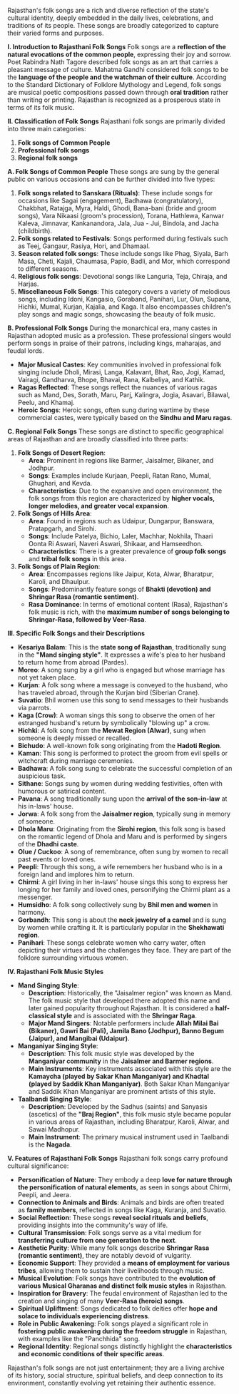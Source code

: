 Rajasthan's folk songs are a rich and diverse reflection of the state's cultural identity, deeply embedded in the daily lives, celebrations, and traditions of its people. These songs are broadly categorized to capture their varied forms and purposes.

**I. Introduction to Rajasthani Folk Songs**
Folk songs are a **reflection of the natural evocations of the common people**, expressing their joy and sorrow. Poet Rabindra Nath Tagore described folk songs as an art that carries a pleasant message of culture. Mahatma Gandhi considered folk songs to be the **language of the people and the watchman of their culture**. According to the Standard Dictionary of Folklore Mythology and Legend, folk songs are musical poetic compositions passed down through **oral tradition** rather than writing or printing. Rajasthan is recognized as a prosperous state in terms of its folk music.

**II. Classification of Folk Songs**
Rajasthani folk songs are primarily divided into three main categories:
1.  **Folk songs of Common People**
2.  **Professional folk songs**
3.  **Regional folk songs**

**A. Folk Songs of Common People**
These songs are sung by the general public on various occasions and can be further divided into five types:
1.  **Folk songs related to Sanskara (Rituals)**: These include songs for occasions like Sagai (engagement), Badhawa (congratulatory), Chakbhat, Ratajga, Myra, Haldi, Ghodi, Bana-bani (bride and groom songs), Vara Nikaasi (groom's procession), Torana, Hathlewa, Kanwar Kaleva, Jimnavar, Kankanandora, Jala, Jua - Jui, Bindola, and Jacha (childbirth).
2.  **Folk songs related to Festivals**: Songs performed during festivals such as Teej, Gangaur, Rasiya, Hori, and Dhamaal.
3.  **Season related folk songs**: These include songs like Phag, Siyala, Barh Masa, Cheti, Kajali, Chaumasa, Papio, Badli, and Mor, which correspond to different seasons.
4.  **Religious folk songs**: Devotional songs like Languria, Teja, Chiraja, and Harjas.
5.  **Miscellaneous Folk Songs**: This category covers a variety of melodious songs, including Idoni, Kangasio, Goraband, Panihari, Lur, Olun, Supana, Hichki, Mumal, Kurjan, Kajalia, and Kaga. It also encompasses children's play songs and magic songs, showcasing the beauty of folk music.

**B. Professional Folk Songs**
During the monarchical era, many castes in Rajasthan adopted music as a profession. These professional singers would perform songs in praise of their patrons, including kings, maharajas, and feudal lords.
*   **Major Musical Castes**: Key communities involved in professional folk singing include Dholi, Mirasi, Langa, Kalavant, Bhat, Rao, Jogi, Kamad, Vairagi, Gandharva, Bhope, Bhavai, Rana, Kalbeliya, and Kathik.
*   **Ragas Reflected**: These songs reflect the nuances of various ragas such as Mand, Des, Sorath, Maru, Parj, Kalingra, Jogia, Asavari, Bilawal, Peelu, and Khamaj.
*   **Heroic Songs**: Heroic songs, often sung during wartime by these commercial castes, were typically based on the **Sindhu and Maru ragas**.

**C. Regional Folk Songs**
These songs are distinct to specific geographical areas of Rajasthan and are broadly classified into three parts:
1.  **Folk Songs of Desert Region**:
    *   **Area**: Prominent in regions like Barmer, Jaisalmer, Bikaner, and Jodhpur.
    *   **Songs**: Examples include Kurjaan, Peepli, Ratan Rano, Mumal, Ghughari, and Kevda.
    *   **Characteristics**: Due to the expansive and open environment, the folk songs from this region are characterized by **higher vocals, longer melodies, and greater vocal expansion**.
2.  **Folk Songs of Hills Area**:
    *   **Area**: Found in regions such as Udaipur, Dungarpur, Banswara, Pratapgarh, and Sirohi.
    *   **Songs**: Include Patelya, Bichio, Laler, Machhar, Nokhila, Thaari Oonta Ri Aswari, Naveri Aswari, Shikaar, and Hamseedhon.
    *   **Characteristics**: There is a greater prevalence of **group folk songs** and **tribal folk songs** in this area.
3.  **Folk Songs of Plain Region**:
    *   **Area**: Encompasses regions like Jaipur, Kota, Alwar, Bharatpur, Karoli, and Dhaulpur.
    *   **Songs**: Predominantly feature songs of **Bhakti (devotion) and Shringar Rasa (romantic sentiment)**.
    *   **Rasa Dominance**: In terms of emotional content (Rasa), Rajasthan's folk music is rich, with the **maximum number of songs belonging to Shringar-Rasa, followed by Veer-Rasa**.

**III. Specific Folk Songs and their Descriptions**
*   **Kesariya Balam**: This is the **state song of Rajasthan**, traditionally sung in the **"Mand singing style"**. It expresses a wife's plea to her husband to return home from abroad (Pardes).
*   **Moreo**: A song sung by a girl who is engaged but whose marriage has not yet taken place.
*   **Kurjan**: A folk song where a message is conveyed to the husband, who has traveled abroad, through the Kurjan bird (Siberian Crane).
*   **Suvatio**: Bhil women use this song to send messages to their husbands via parrots.
*   **Kaga (Crow)**: A woman sings this song to observe the omen of her estranged husband's return by symbolically "blowing up" a crow.
*   **Hichki**: A folk song from the **Mewat Region (Alwar)**, sung when someone is deeply missed or recalled.
*   **Bichudo**: A well-known folk song originating from the **Hadoti Region**.
*   **Kaman**: This song is performed to protect the groom from evil spells or witchcraft during marriage ceremonies.
*   **Badhawa**: A folk song sung to celebrate the successful completion of an auspicious task.
*   **Sithane**: Songs sung by women during wedding festivities, often with humorous or satirical content.
*   **Pavana**: A song traditionally sung upon the **arrival of the son-in-law** at his in-laws' house.
*   **Jorwa**: A folk song from the **Jaisalmer region**, typically sung in memory of someone.
*   **Dhola Maru**: Originating from the **Sirohi region**, this folk song is based on the romantic legend of Dhola and Maru and is performed by singers of the **Dhadhi caste**.
*   **Olue / Cuckoo**: A song of remembrance, often sung by women to recall past events or loved ones.
*   **Peepli**: Through this song, a wife remembers her husband who is in a foreign land and implores him to return.
*   **Chirmi**: A girl living in her in-laws' house sings this song to express her longing for her family and loved ones, personifying the Chirmi plant as a messenger.
*   **Humsidho**: A folk song collectively sung by **Bhil men and women** in harmony.
*   **Gorbandh**: This song is about the **neck jewelry of a camel** and is sung by women while crafting it. It is particularly popular in the **Shekhawati region**.
*   **Panihari**: These songs celebrate women who carry water, often depicting their virtues and the challenges they face. They are part of the folklore surrounding virtuous women.

**IV. Rajasthani Folk Music Styles**
*   **Mand Singing Style**:
    *   **Description**: Historically, the "Jaisalmer region" was known as Mand. The folk music style that developed there adopted this name and later gained popularity throughout Rajasthan. It is considered a **half-classical style** and is associated with the **Shringar Raga**.
    *   **Major Mand Singers**: Notable performers include **Allah Milai Bai (Bikaner), Gawri Bai (Pali), Jamila Bano (Jodhpur), Banno Begum (Jaipur), and Mangibai (Udaipur)**.
*   **Manganiyar Singing Style**:
    *   **Description**: This folk music style was developed by the **Manganiyar community** in the **Jaisalmer and Barmer regions**.
    *   **Main Instruments**: Key instruments associated with this style are the **Kamaycha (played by Sakar Khan Manganiyar) and Khadtal (played by Saddik Khan Manganiyar)**. Both Sakar Khan Manganiyar and Saddik Khan Manganiyar are prominent artists of this style.
*   **Taalbandi Singing Style**:
    *   **Description**: Developed by the Sadhus (saints) and Sanyasis (ascetics) of the **"Braj Region"**, this folk music style became popular in various areas of Rajasthan, including Bharatpur, Karoli, Alwar, and Sawai Madhopur.
    *   **Main Instrument**: The primary musical instrument used in Taalbandi is the **Nagada**.

**V. Features of Rajasthani Folk Songs**
Rajasthani folk songs carry profound cultural significance:
*   **Personification of Nature**: They embody a deep **love for nature through the personification of natural elements**, as seen in songs about Chirmi, Peepli, and Jeera.
*   **Connection to Animals and Birds**: Animals and birds are often treated as **family members**, reflected in songs like Kaga, Kuranja, and Suvatio.
*   **Social Reflection**: These songs **reveal social rituals and beliefs**, providing insights into the community's way of life.
*   **Cultural Transmission**: Folk songs serve as a vital medium for **transferring culture from one generation to the next**.
*   **Aesthetic Purity**: While many folk songs describe **Shringar Rasa (romantic sentiment)**, they are notably devoid of vulgarity.
*   **Economic Support**: They provided a **means of employment for various tribes**, allowing them to sustain their livelihoods through music.
*   **Musical Evolution**: Folk songs have contributed to the **evolution of various Musical Gharanas and distinct folk music styles** in Rajasthan.
*   **Inspiration for Bravery**: The feudal environment of Rajasthan led to the creation and singing of many **Veer-Rasa (heroic) songs**.
*   **Spiritual Upliftment**: Songs dedicated to folk deities offer **hope and solace to individuals experiencing distress**.
*   **Role in Public Awakening**: Folk songs played a significant role in **fostering public awakening during the freedom struggle** in Rajasthan, with examples like the "Panchhida" song.
*   **Regional Identity**: Regional songs distinctly highlight the **characteristics and economic conditions of their specific areas**.

Rajasthan's folk songs are not just entertainment; they are a living archive of its history, social structure, spiritual beliefs, and deep connection to its environment, constantly evolving yet retaining their authentic essence.
